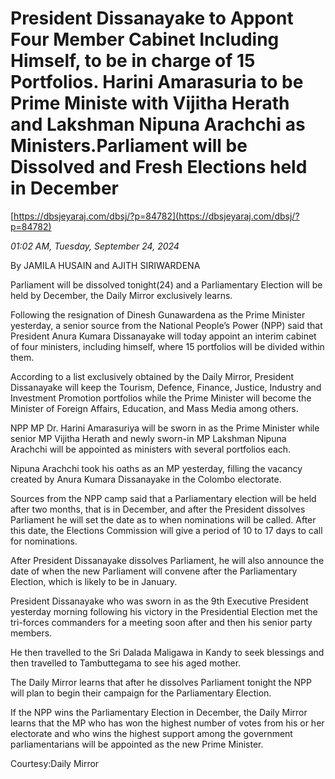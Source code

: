 # President  Dissanayake to Appont  Four Member Cabinet Including Himself,  to be in charge of 15 Portfolios. Harini Amarasuria to be Prime Ministe with  Vijitha Herath and Lakshman Nipuna Arachchi as Ministers.Parliament will be Dissolved and Fresh Elections held in December

[https://dbsjeyaraj.com/dbsj/?p=84782](https://dbsjeyaraj.com/dbsj/?p=84782)

*01:02 AM, Tuesday, September 24, 2024*

By JAMILA HUSAIN and AJITH SIRIWARDENA

Parliament will be dissolved tonight(24) and a Parliamentary Election will be held by December, the Daily Mirror exclusively learns.

Following the resignation of Dinesh Gunawardena as the Prime Minister yesterday, a senior source from the National People’s Power (NPP) said that President Anura Kumara Dissanayake will today appoint an interim cabinet of four ministers, including himself, where 15 portfolios will be divided within them.

According to a list exclusively obtained by the Daily Mirror, President Dissanayake will keep the Tourism, Defence, Finance, Justice, Industry and Investment Promotion portfolios while the Prime Minister will become the Minister of Foreign Affairs, Education, and Mass Media among others.

NPP MP Dr. Harini Amarasuriya will be sworn in as the Prime Minister while senior MP Vijitha Herath and newly sworn-in MP Lakshman Nipuna Arachchi will be appointed as ministers with several portfolios each.

Nipuna Arachchi took his oaths as an MP yesterday, filling the vacancy created by Anura Kumara Dissanayake in the Colombo electorate.

Sources from the NPP camp said that a Parliamentary election will be held after two months, that is in December, and after the President dissolves Parliament he will set the date as to when nominations will be called. After this date, the Elections Commission will give a period of 10 to 17 days to call for nominations.

After President Dissanayake dissolves Parliament, he will also announce the date of when the new Parliament will convene after the Parliamentary Election, which is likely to be in January.

President Dissanayake who was sworn in as the 9th Executive President yesterday morning following his victory in the Presidential Election met the tri-forces commanders for a meeting soon after and then his senior party members.

He then travelled to the Sri Dalada Maligawa in Kandy to seek blessings and then travelled to Tambuttegama to see his aged mother.

The Daily Mirror learns that after he dissolves Parliament tonight the NPP will plan to begin their campaign for the Parliamentary Election.

If the NPP wins the Parliamentary Election in December, the Daily Mirror learns that the MP who has won the highest number of votes from his or her electorate and who wins the highest support among the government parliamentarians will be appointed as the new Prime Minister.

Courtesy:Daily Mirror

